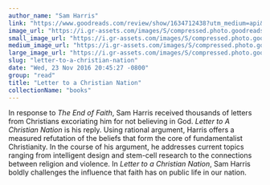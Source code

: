 ```yaml
---
author_name: "Sam Harris"
link: "https://www.goodreads.com/review/show/1634712438?utm_medium=api&utm_source=rss"
image_url: "https://i.gr-assets.com/images/S/compressed.photo.goodreads.com/books/1385089375l/51299._SY75_.jpg"
small_image_url: "https://i.gr-assets.com/images/S/compressed.photo.goodreads.com/books/1385089375l/51299._SY75_.jpg"
medium_image_url: "https://i.gr-assets.com/images/S/compressed.photo.goodreads.com/books/1385089375l/51299._SX98_.jpg"
large_image_url: "https://i.gr-assets.com/images/S/compressed.photo.goodreads.com/books/1385089375l/51299.jpg"
slug: "letter-to-a-christian-nation"
date: "Wed, 23 Nov 2016 20:45:27 -0800"
group: "read"
title: "Letter to a Christian Nation"
collectionName: "books"
---
```

In response to *The End of Faith*, Sam Harris received thousands of letters from Christians excoriating him for not believing in God. *Letter to A Christian Nation* is his reply. Using rational argument, Harris offers a measured refutation of the beliefs that form the core of fundamentalist Christianity. In the course of his argument, he addresses current topics ranging from intelligent design and stem-cell research to the connections between religion and violence. In *Letter to a Christian Nation*, Sam Harris boldly challenges the influence that faith has on public life in our nation.